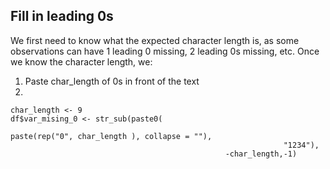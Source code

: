 ## Fill in leading 0s
We first need to know what the expected character length is, as some observations can have 1 leading 0 missing, 2 leading 0s missing, etc. Once we know the character length, we:
1. Paste char_length of 0s in front of the text
2. 

    char_length <- 9
    df$var_mising_0 <- str_sub(paste0(
                                                                paste(rep("0", char_length ), collapse = ""),
                                                                 "1234"),
                                                    -char_length,-1)

<!--stackedit_data:
eyJoaXN0b3J5IjpbLTIzMzE0NTUzMCwxNjg3NzIwMDY1XX0=
-->